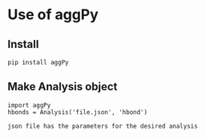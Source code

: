 # Use of aggPy

## **Install**

   	pip install aggPy

## **Make Analysis object**

	import aggPy
 	hbonds = Analysis('file.json', 'hbond')
 	
  	json file has the parameters for the desired analysis
